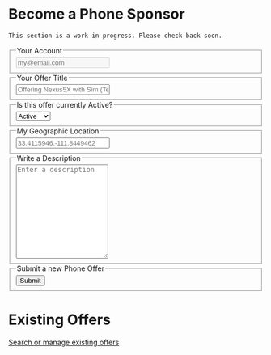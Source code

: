 # Become a Phone Sponsor


```
This section is a work in progress. Please check back soon.
```


<form action="post.js">
    <fieldset>
        <legend>Your Account</legend>
        <label title="Email">
            <input name="email" type="text" placeholder="my@email.com" disabled required/>
            <session for="email"></session>
        </label>
    </fieldset>
    <fieldset>
        <legend>Your Offer Title</legend>
        <label title="Title">
            <input type="text" name="title" placeholder="Offering Nexus5X with Sim (Text & Talk)" required/>
        </label>
    </fieldset>
    <fieldset>
        <legend>Is this offer currently Active?</legend>
        <label title="Status">
            <select name="status" id="status">
                <option>Active</option>
                <option>Inactive</option>
            </select>
        </label>
    </fieldset>
    <fieldset>
        <legend>My Geographic Location</legend>
        <label title="Location">
            <input name="location" type="text" placeholder="33.4115946,-111.8449462" required/>
            <location for="location"></location>
        </label>
    </fieldset>
    <fieldset>
        <legend>Write a Description</legend>
        <label title="Description">
            <textarea name="description" rows="12" placeholder="Enter a description" required></textarea>
        </label>
    </fieldset>
    <fieldset>
        <legend>Submit a new Phone Offer</legend>
        <button type="submit">Submit</button>
    </fieldset>
</form>

# Existing Offers

[Search or manage existing offers](index.js)